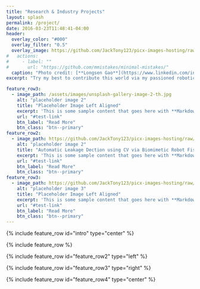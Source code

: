 ```yaml
---
title: "Research & Industry Projects"
layout: splash
permalink: /project/
date: 2016-03-23T11:48:41-04:00
header:
  overlay_color: "#000"
  overlay_filter: "0.5"
  overlay_image: https://github.com/JackTony123/picx-images-hosting/raw/master/new_v2.7snf91u0kl.webp
#   actions:
#     - label: ""
#       url: "https://github.com/mmistakes/minimal-mistakes/"
  caption: "Photo credit: [**Longsen Gao**](https://www.linkedin.com/in/longsen-g-5633b9101/)"
excerpt: "Try my best to contribute this world via my passioned robotics."

feature_row3:
  - image_path: /assets/images/unsplash-gallery-image-2-th.jpg
    alt: "placeholder image 2"
    title: "Placeholder Image Left Aligned"
    excerpt: 'This is some sample content that goes here with **Markdown** formatting. Left aligned with `type="left"`'
    url: "#test-link"
    btn_label: "Read More"
    btn_class: "btn--primary"
feature_row2:
  - image_path: https://github.com/JackTony123/picx-images-hosting/raw/master/fish_demo_undergraduate.4ckvdgb8od.gif
    alt: "placeholder image 2"
    title: "Automatic Leakage Dection using CV via Biomimetic Robot Fish"
    excerpt: 'This is some sample content that goes here with **Markdown** formatting. Right aligned with `type="right"`'
    url: "#test-link"
    btn_label: "Read More"
    btn_class: "btn--primary"
feature_row3:
  - image_path: https://github.com/JackTony123/picx-images-hosting/raw/master/bipedal_robot.4jo38w5wkh.gif
    alt: "placeholder image 3"
    title: "Placeholder Image Left Aligned"
    excerpt: 'This is some sample content that goes here with **Markdown** formatting. Left aligned with `type="left"`'
    url: "#test-link"
    btn_label: "Read More"
    btn_class: "btn--primary"
---
```


{% include feature_row id="intro" type="center" %}

{% include feature_row %}

{% include feature_row id="feature_row2" type="left" %}

{% include feature_row id="feature_row3" type="right" %}

{% include feature_row id="feature_row4" type="center" %}

